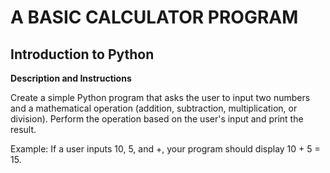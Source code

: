 # A BASIC CALCULATOR PROGRAM 
## Introduction to Python 

**Description and Instructions**

Create a simple Python program that asks the user to input two numbers and a mathematical operation (addition, subtraction, multiplication, or division).
Perform the operation based on the user's input and print the result.

Example: If a user inputs 10, 5, and +, your program should display 10 + 5 = 15.
